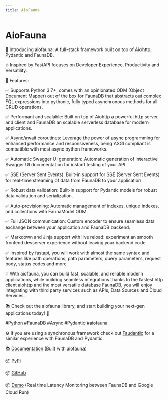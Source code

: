 ```yaml
---
title: AioFauna
---
```


# AioFauna

🚀 Introducing aiofauna: A full-stack framework built on top of Aiohttp, Pydantic and FaunaDB.

🔥 Inspired by FastAPI focuses on Developer Experience, Productivity and Versatility.

🌟 Features:

✅ Supports Python 3.7+, comes with an opinionated ODM (Object Document Mapper) out of the box for FaunaDB that abstracts out complex FQL expressions into pythonic, fully typed asynchronous methods for all CRUD operations.

✅ Performant and scalable: Built on top of Aiohttp a powerful http server and client and FaunaDB an scalable serverless database for modern applications.

✅ Async/await coroutines: Leverage the power of async programming for enhanced performance and responsiveness, being ASGI compliant is compatible with most async python frameworks.

✅ Automatic Swagger UI generation: Automatic generation of interactive Swagger UI documentation for instant testing of your API.

✅ SSE (Server Sent Events): Built-in support for SSE (Server Sent Events) for real-time streaming of data from FaunaDB to your application.

✅ Robust data validation: Built-in support for Pydantic models for robust data validation and serialization.

✅ Auto-provisioning: Automatic management of indexes, unique indexes, and collections with FaunaModel ODM.

✅ Full JSON communication: Custom encoder to ensure seamless data exchange between your application and FaunaDB backend.

✅ Markdown and Jinja support with live reload: experiment an smooth frontend devserver experience without leaving your backend code.

✅ Inspired by fastapi, you will work with almost the same syntax and features like path operations, path parameters, query parameters, request body, status codes and more.

💡 With aiofauna, you can build fast, scalable, and reliable modern applications, while building seamless integrations thanks to the fastest http client aiohttp and the most versatile database FaunaDB, you will enjoy integrating with third party services such as APIs, Data Sources and Cloud Services.

📚 Check out the aiofauna library, and start building your next-gen applications today! 🚀

#Python #FaunaDB #Async #Pydantic #aiofauna

⚙️ If you are using a synchronous framework check out [Faudantic](https://github.com/obahamonde/faudantic) for a similar experience with FaunaDB and Pydantic.

📚 [Documentation](https://obahamonde-aiofauna-docs.smartpro.solutions) (Built with aiofauna)

📦 [PyPi](https://pypi.org/project/aiofauna/)

📦 [GitHub](https://github.com/obahamonde/aiofauna)

📦 [Demo](https://aiofaunastreams-fwuw7gz7oq-uc.a.run.app/) (Real time Latency Monitoring between FaunaDB and Google Cloud Run)

